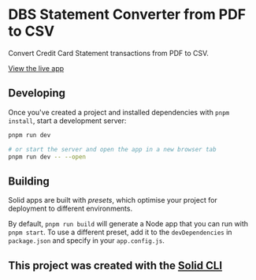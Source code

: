 # DBS Statement Converter from PDF to CSV

Convert Credit Card Statement transactions from PDF to CSV.

[View the live app](https://dbs2csv.ryanjc.com/)

## Developing

Once you've created a project and installed dependencies with `pnpm install`, start a development server:

```bash
pnpm run dev

# or start the server and open the app in a new browser tab
pnpm run dev -- --open
```

## Building

Solid apps are built with _presets_, which optimise your project for deployment to different environments.

By default, `pnpm run build` will generate a Node app that you can run with `pnpm start`. To use a different preset, add it to the `devDependencies` in `package.json` and specify in your `app.config.js`.

## This project was created with the [Solid CLI](https://solid-cli.netlify.app)
